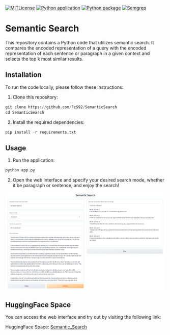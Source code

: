 [![MITLicense](https://img.shields.io/badge/license-MIT-green)](https://opensource.org/licenses/MIT)
[![Python application](https://github.com/FzS92/Semantic_Search/actions/workflows/python-app.yml/badge.svg)](https://github.com/FzS92/Semantic_Search/actions/workflows/python-app.yml)
[![Python package](https://github.com/FzS92/Semantic_Search/actions/workflows/python-package.yml/badge.svg)](https://github.com/FzS92/Semantic_Search/actions/workflows/python-package.yml)
[![Semgrep](https://github.com/FzS92/Semantic_Search/actions/workflows/semgrep.yml/badge.svg)](https://github.com/FzS92/Semantic_Search/actions/workflows/semgrep.yml)
# Semantic Search

This repository contains a Python code that utilizes semantic search. It compares the encoded representation of a query with the encoded representation of each sentence or paragraph in a given context and selects the top k most similar results.

## Installation

To run the code locally, please follow these instructions:

1. Clone this repository:

```python
git clone https://github.com/FzS92/SemanticSearch
cd SemanticSearch
```
2. Install the required dependencies:
```python
pip install -r requirements.txt
```

## Usage
1. Run the application:
```python
python app.py
```
2. Open the web interface and specify your desired search mode, whether it be paragraph or sentence, and enjoy the search! 

![App Screenshot](./screenshots/app_screenshot.png)

## HuggingFace Space
You can access the web interface and try out by visiting the following link:

HuggingFace Space: [Semantic_Search](https://huggingface.co/spaces/fzs/SemanticSearch)

